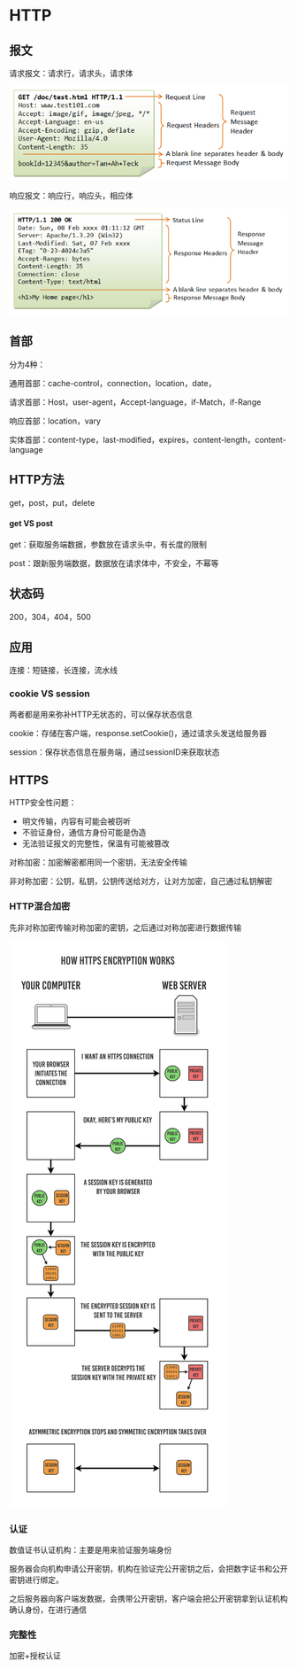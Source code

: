 # HTTP

## 报文

请求报文：请求行，请求头，请求体

![img](https://github.com/CyC2018/CS-Notes/raw/master/notes/pics/HTTP_RequestMessageExample.png)

响应报文：响应行，响应头，相应体

![img](https://github.com/CyC2018/CS-Notes/raw/master/notes/pics/HTTP_ResponseMessageExample.png)

## 首部

分为4种：

通用首部：cache-control，connection，location，date，

请求首部：Host，user-agent，Accept-language，if-Match，if-Range

响应首部：location，vary

实体首部：content-type，last-modified，expires，content-length，content-language

## HTTP方法

get，post，put，delete

#### get VS post

get：获取服务端数据，参数放在请求头中，有长度的限制

post：跟新服务端数据，数据放在请求体中，不安全，不幂等



## 状态码

200，304，404，500

## 应用

连接：短链接，长连接，流水线

### cookie VS session

两者都是用来弥补HTTP无状态的，可以保存状态信息

cookie：存储在客户端，response.setCookie()，通过请求头发送给服务器

session：保存状态信息在服务端，通过sessionID来获取状态

## HTTPS

HTTP安全性问题：

- 明文传输，内容有可能会被窃听
- 不验证身份，通信方身份可能是伪造
- 无法验证报文的完整性，保温有可能被篡改

对称加密：加密解密都用同一个密钥，无法安全传输

非对称加密：公钥，私钥，公钥传送给对方，让对方加密，自己通过私钥解密

### HTTP混合加密

先非对称加密传输对称加密的密钥，之后通过对称加密进行数据传输

![img](https://github.com/CyC2018/CS-Notes/raw/master/notes/pics/How-HTTPS-Works.png)

### 认证

数值证书认证机构：主要是用来验证服务端身份

服务器会向机构申请公开密钥，机构在验证完公开密钥之后，会把数字证书和公开密钥进行绑定。

之后服务器向客户端发数据，会携带公开密钥，客户端会把公开密钥拿到认证机构确认身份，在进行通信

### 完整性

加密+授权认证

